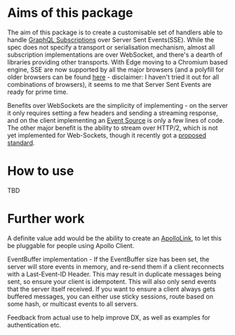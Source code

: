 # Aims of this package

The aim of this package is to create a customisable set of handlers able to handle [GraphQL Subscriptions](https://graphql.github.io/graphql-spec/draft/#sec-Subscription) over Server Sent Events(SSE). While the spec does not specify a transport or serialisation mechanism, almost all subscription implementations are over WebSocket, and there's a dearth of libraries providing other transports. With Edge moving to a Chromium based engine, SSE are now supported by all the major browsers (and a polyfill for older browsers can be found [here](https://github.com/Yaffle/EventSource) - disclaimer: I haven't tried it out for all combinations of browsers), it seems to me that Server Sent Events are ready for prime time. 

Benefits over WebSockets are the simplicity of implementing - on the server it only requires setting a few headers and sending a streaming response, and on the client implementing an [Event Source](https://developer.mozilla.org/en-US/docs/Web/API/EventSource) is only a few lines of code. The other major benefit is the ability to stream over HTTP/2, which is not yet implemented for Web-Sockets, though it recently got a [proposed standard](https://tools.ietf.org/html/rfc8441).


# How to use

TBD

# Further work

A definite value add would be the ability to create an [ApolloLink](https://github.com/apollographql/apollo-link), to let this be pluggable for people using Apollo Client.

EventBuffer implementation -
If the EventBuffer size has been set, the server will store events in memory,
and re-send them if a client reconnects with a Last-Event-ID Header. This may result in duplicate messages being sent, so ensure your client is idempotent.
This will also only send events that the server itself received.
If you want to ensure a client always gets buffered messages, you can either use sticky sessions, route based on some hash, or multicast events to all servers.

Feedback from actual use to help improve DX, as well as examples for authentication etc.
